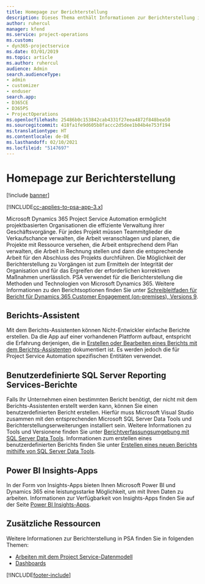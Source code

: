 ```yaml
---
title: Homepage zur Berichterstellung
description: Dieses Thema enthält Informationen zur Berichterstellung in Dynamics 365 Project Service Automation.
author: ruhercul
manager: kfend
ms.service: project-operations
ms.custom:
- dyn365-projectservice
ms.date: 03/01/2019
ms.topic: article
ms.author: ruhercul
audience: Admin
search.audienceType:
- admin
- customizer
- enduser
search.app:
- D365CE
- D365PS
- ProjectOperations
ms.openlocfilehash: 25486b0c153842cab4331f27eea4872f848bea50
ms.sourcegitcommit: 418fa1fe9d605b8faccc2d5dee1b04b4e753f194
ms.translationtype: HT
ms.contentlocale: de-DE
ms.lasthandoff: 02/10/2021
ms.locfileid: "5147697"
---
```

# <a name="reporting-home-page"></a>Homepage zur Berichterstellung

[!include [banner](../includes/psa-now-project-operations.md)]

[!INCLUDE[cc-applies-to-psa-app-3.x](../includes/cc-applies-to-psa-app-3x.md)]

Microsoft Dynamics 365 Project Service Automation ermöglicht projektbasierten Organisationen die effiziente Verwaltung ihrer Geschäftsvorgänge. Für jedes Projekt müssen Teammitglieder die Verkaufschance verwalten, die Arbeit veranschlagen und planen, die Projekte mit Ressource versehen, die Arbeit entsprechend dem Plan verwalten, die Arbeit in Rechnung stellen und dann die entsprechende Arbeit für den Abschluss des Projekts durchführen. Die Möglichkeit der Berichterstellung zu Vorgängen ist zum Ermitteln der Integrität der Organisation und für das Ergreifen der erforderlichen korrektiven Maßnahmen unerlässlich. PSA verwendet für die Berichterstellung die Methoden und Technologien von Microsoft Dynamics 365. Weitere Informationen zu den Berichtsoptionen finden Sie unter [Schreibleitfaden für Bericht für Dynamics 365 Customer Engagement (on-premises), Versions 9](https://docs.microsoft.com/dynamics365/customerengagement/on-premises/analytics/reporting-analytics-with-dynamics-365).

## <a name="report-wizard"></a>Berichts-Assistent

Mit dem Berichts-Assistenten können Nicht-Entwickler einfache Berichte erstellen. Da die App auf einer vorhandenen Plattform aufbaut, entspricht die Erfahrung derjenigen, die in [Erstellen oder Bearbeiten eines Berichts mit dem Berichts-Assistenten](https://docs.microsoft.com/dynamics365/customerengagement/on-premises/basics/create-edit-copy-report-wizard) dokumentiert ist. Es werden jedoch die für Project Service Automation spezifischen Entitäten verwendet.

## <a name="custom-sql-server-reporting-services-reports"></a>Benutzerdefinierte SQL Server Reporting Services-Berichte

Falls Ihr Unternehmen einen bestimmten Bericht benötigt, der nicht mit dem Berichts-Assistenten erstellt werden kann, können Sie einen benutzerdefinierten Bericht erstellen. Hierfür muss Microsoft Visual Studio zusammen mit den entsprechenden Microsoft SQL Server Data Tools und Berichterstellungserweiterungen installiert sein. Weitere Informationen zu Tools und Versionene finden Sie unter [Berichtverfassungsumgebung mit SQL Server Data Tools](https://docs.microsoft.com/dynamics365/customerengagement/on-premises/analytics/report-writing-environment-using-sql-server-data-tools). Informationen zum erstellen eines benutzerdefinierten Berichts finden Sie unter [Erstellen eines neuen Berichts mithilfe von SQL Server Data Tools](https://docs.microsoft.com/dynamics365/customerengagement/on-premises/analytics/create-a-new-report-using-sql-server-data-tools).

## <a name="power-bi-insights-apps"></a>Power BI Insights-Apps

In der Form von Insights-Apps bieten Ihnen Microsoft Power BI und Dynamics 365 eine leistungsstarke Möglichkeit, um mit Ihren Daten zu arbeiten. Informationen zur Verfügbarkeit von Insights-Apps finden Sie auf der Seite [Power BI Insights-Apps](https://powerbi.microsoft.com/power-bi-insights-apps/).


## <a name="additional-resources"></a>Zusätzliche Ressourcen
Weitere Informationen zur Berichterstellung in PSA finden Sie in folgenden Themen:

- [Arbeiten mit dem Project Service-Datenmodell](reports-working-project-service-data-model.md)
- [Dashboards](reports-dashboards.md)



[!INCLUDE[footer-include](../includes/footer-banner.md)]